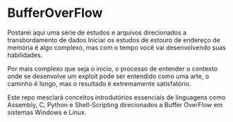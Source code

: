 # BufferOverFlow
Postarei aqui uma série de estudos e arquivos direcionados a transbordamento de dados
Iniciar os estudos de estouro de endereço de memória é algo complexo, mas com o tempo
você vai desenvolvendo suas habilidades.

Por mais complexo que seja o inicio, o processo de entender o contexto onde se desenvolve
um exploit pode ser entendido como uma arte, o caminho é longo, mas o resultado é extremamente
satisfatório.

Este repo mesclará conceitos introdutórios essenciais de linguagens como 
Assembly, C, Python e Shell-Scripting direcionados a Buffer OverFlow em sistemas Windows e Linux.

